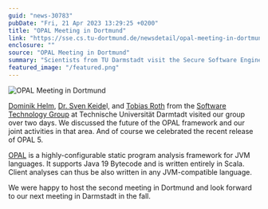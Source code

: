 ```yaml
---
guid: "news-30783"
pubDate: "Fri, 21 Apr 2023 13:29:25 +0200"
title: "OPAL Meeting in Dortmund"
link: "https://sse.cs.tu-dortmund.de/newsdetail/opal-meeting-in-dortmund-30783/"
enclosure: ""
source: "OPAL Meeting in Dortmund"
summary: "Scientists from TU Darmstadt visit the Secure Software Engineering Group to discuss the future of the OPAL framework."
featured_image: "/featured.png"
---
```

![OPAL Meeting in Dortmund](/featured.png)

[Dominik Helm](https://www.stg.tu-darmstadt.de/main_stg/staff_stg/dominik_helm_1.en.jsp), [Dr. Sven Keide](https://www.stg.tu-darmstadt.de/main_stg/staff_stg/sven_keidel_1.en.jsp)l, and [Tobias Roth](https://www.stg.tu-darmstadt.de/main_stg/staff_stg/tobias_roth_1.en.jsp) from the [Software Technology Group](https://www.stg.tu-darmstadt.de/main_stg/index.en.jsp) at Technische Universität Darmtadt visited our group over two days. We discussed the future of the OPAL framework and our joint activities in that area. And of course we celebrated the recent release of OPAL 5.

[OPAL](https://www.opal-project.de/) is a highly-configurable static program analysis framework for JVM languages. It supports Java 19 Bytecode and is written entirely in Scala. Client analyses can thus be also written in any JVM-compatible language.

We were happy to host the second meeting in Dortmund and look forward to our next meeting in Darmstadt in the fall.
